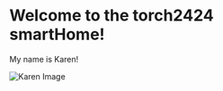 # Welcome to the torch2424 smartHome!

My name is Karen!

![Karen Image](https://files.aaronthedev.com/$/f4sm6)
